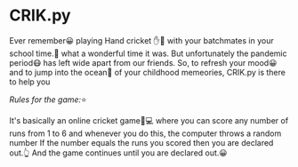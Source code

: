 # CRIK.py
Ever remember😀 playing Hand cricket ✋🏏 with your batchmates in your school time.🏫
what a wonderful time it was.
But unfortunately the pandemic period😷 has left wide apart from our friends.
So, to refresh your mood😀 and to jump into the ocean🌊 of your childhood memeories, CRIK.py is there to help you 

*Rules for the game:*⭐

It's basically an online cricket game🏏💻 where you can score any number of runs from 1 to 6
and whenever you do this, the computer throws a random number
If the number equals the runs you scored then you are declared out.👆
And the game continues until you are declared out.😀
